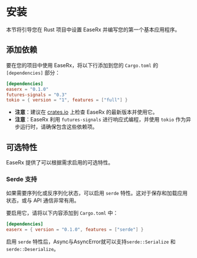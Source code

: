 # 安装

本节将引导您在 Rust 项目中设置 EaseRx 并编写您的第一个基本应用程序。

## 添加依赖

要在您的项目中使用 EaseRx，将以下行添加到您的 `Cargo.toml` 的 `[dependencies]` 部分：

```toml
[dependencies]
easerx = "0.1.0"
futures-signals = "0.3"
tokio = { version = "1", features = ["full"] }
```

- **注意**：建议在 [crates.io](https://crates.io/crates/easerx) 上检查 EaseRx 的最新版本并使用它。
- **注意**：EaseRx 利用 `futures-signals` 进行响应式编程，并使用 `tokio` 作为异步运行时，请确保包含这些依赖项。

## 可选特性

EaseRx 提供了可以根据需求启用的可选特性。

### Serde 支持

如果需要序列化或反序列化状态，可以启用 `serde` 特性。这对于保存和加载应用状态，或与 API 通信非常有用。

要启用它，请将以下内容添加到 `Cargo.toml` 中：

```toml
[dependencies]
easerx = { version = "0.1.0", features = ["serde"] }
```

启用 `serde` 特性后，Async与AsyncError就可以支持`serde::Serialize` 和 `serde::Deserialize`。